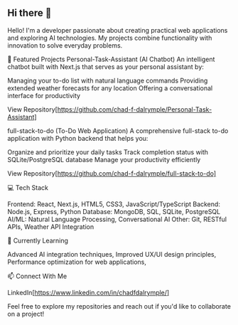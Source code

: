 ## Hi there 👋

Hello! I'm a developer passionate about creating practical web applications and exploring AI technologies. My projects combine functionality with innovation to solve everyday problems.

🚀 Featured Projects
Personal-Task-Assistant (AI Chatbot)
An intelligent chatbot built with Next.js that serves as your personal assistant by:

Managing your to-do list with natural language commands
Providing extended weather forecasts for any location
Offering a conversational interface for productivity

View Repository[https://github.com/chad-f-dalrymple/Personal-Task-Assistant]

full-stack-to-do (To-Do Web Application)
A comprehensive full-stack to-do application with Python backend that helps you:

Organize and prioritize your daily tasks
Track completion status with SQLite/PostgreSQL database
Manage your productivity efficiently

View Repository[https://github.com/chad-f-dalrymple/full-stack-to-do]

💻 Tech Stack

Frontend: React, Next.js, HTML5, CSS3, JavaScript/TypeScript
Backend: Node.js, Express, Python
Database: MongoDB, SQL, SQLite, PostgreSQL
AI/ML: Natural Language Processing, Conversational AI
Other: Git, RESTful APIs, Weather API Integration


🌱 Currently Learning

Advanced AI integration techniques,
Improved UX/UI design principles,
Performance optimization for web applications,


📫 Connect With Me

LinkedIn[https://www.linkedin.com/in/chadfdalrymple/]


Feel free to explore my repositories and reach out if you'd like to collaborate on a project!
